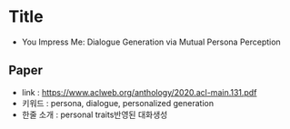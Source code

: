 ﻿# Title
- You Impress Me: Dialogue Generation via Mutual Persona Perception 
## Paper

- link : https://www.aclweb.org/anthology/2020.acl-main.131.pdf
- 키워드 : persona, dialogue, personalized generation
- 한줄 소개 : personal traits반영된 대화생성

